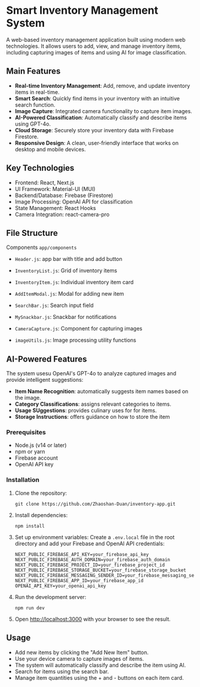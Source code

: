 # Smart Inventory Management System

A web-based inventory management application built using modern web technologies. It allows users to add, view, and manage inventory items, including capturing images of items and using AI for image classification.

## Main Features
- **Real-time Inventory Management**: Add, remove, and update inventory items in real-time.
- **Smart Search**: Quickly find items in your inventory with an intuitive search function.
- **Image Capture**: Integrated camera functionality to capture item images.
- **AI-Powered Classification**: Automatically classify and describe items using GPT-4o.
- **Cloud Storage**: Securely store your inventory data with Firebase Firestore.
- **Responsive Design**: A clean, user-friendly interface that works on desktop and mobile devices.

## Key Technologies

- Frontend: React, Next.js
- UI Framework: Material-UI (MUI)
- Backend/Database: Firebase (Firestore)
- Image Processing: OpenAI API for classification
- State Management: React Hooks
- Camera Integration: react-camera-pro

## File Structure
Components `app/components` 
- `Header.js`: app bar with title and add button
- `InventoryList.js`: Grid of inventory items
- `InventoryItem.js`: Individual inventory item card
- `AddItemModal.js`: Modal for adding new item
- `SearchBar.js`: Search input field
- `MySnackbar.js`: Snackbar for notifications
- `CameraCapture.js`: Component for capturing images

- `imageUtils.js`: Image processing utility functions

## AI-Powered Features
The system usesu OpenAI's GPT-4o to analyze captured images and provide intelligent suggestions:
- **Item Name Recognition**: automatically suggests item names based on the image.
- **Category Classifications**: assigns relevant categories to items.
- **Usage SUggestions**: provides culinary uses for for items.
- **Storage Instructions**: offers guidance on how to store the item

### Prerequisites

- Node.js (v14 or later)
- npm or yarn
- Firebase account
- OpenAI API key

### Installation

1. Clone the repository:
   ```
   git clone https://github.com/Zhaoshan-Duan/inventory-app.git
   ```

2. Install dependencies:
   ```
   npm install
   ```

3. Set up environment variables:
   Create a `.env.local` file in the root directory and add your Firebase and OpenAI API credentials:
   ```
   NEXT_PUBLIC_FIREBASE_API_KEY=your_firebase_api_key
   NEXT_PUBLIC_FIREBASE_AUTH_DOMAIN=your_firebase_auth_domain
   NEXT_PUBLIC_FIREBASE_PROJECT_ID=your_firebase_project_id
   NEXT_PUBLIC_FIREBASE_STORAGE_BUCKET=your_firebase_storage_bucket
   NEXT_PUBLIC_FIREBASE_MESSAGING_SENDER_ID=your_firebase_messaging_sender_id
   NEXT_PUBLIC_FIREBASE_APP_ID=your_firebase_app_id
   OPENAI_API_KEY=your_openai_api_key
   ```

4. Run the development server:
   ```
   npm run dev
   ```

5. Open [http://localhost:3000](http://localhost:3000) with your browser to see the result.

## Usage

- Add new items by clicking the "Add New Item" button.
- Use your device camera to capture images of items.
- The system will automatically classify and describe the item using AI.
- Search for items using the search bar.
- Manage item quantities using the + and - buttons on each item card.
